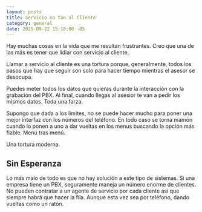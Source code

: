 ```yaml
---
layout: posts
title: Servicio no tan al Cliente
category: general
date: 2025-09-22 15:18:00 -05
---
```


Hay muchas cosas en la vida que me resultan frustrantes. Creo que una de las más es tener que lidiar con servicio al cliente.

Llamar a servicio al cliente es una tortura porque, generalmente, todos los pasos que hay que seguir son solo para hacer tiempo mientras el asesor se desocupa.

Puedes meter todos los datos que quieras durante la interacción con la grabación del PBX. Al final, cuando llegas al asesior te van a pedir los mismos datos. Toda una farza.

Supongo que dada a los limites, no se puede hacer mucho para poner una mejor interfaz con los números del teléfono. En todo caso se torna mamón cuando lo ponen a uno a dar vueltas en los menus buscando la opción más fiable. Menú tras menú.

Una tortura moderna.

## Sin Esperanza

Lo más malo de todo es que no hay solución a este tipo de sistemas. Si una empresa tiene un PBX, seguramente maneja un número enorme de clientes. No pueden contratar a un agente de servicio por cada cliente así que siempre habrá que hacer la fila. Aunque esta vez sea por teléfono, dando vueltas como un ratón.
